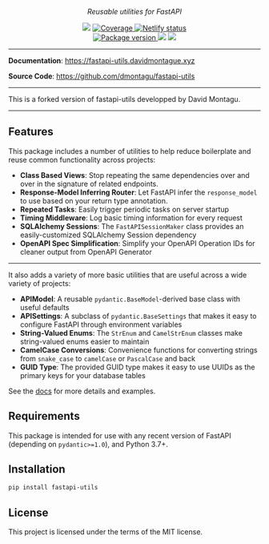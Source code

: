 <p align="center">
    <em>Reusable utilities for FastAPI</em>
</p>
<p align="center">
<img src="https://img.shields.io/github/last-commit/augustinio/fastapi-utils-evo.svg">
<!-- <a href="https://github.com/augustinio/fastapi-utils-evo" target="_blank">
    <img src="https://github.com/augustinio/fastapi-utils-evo/workflows/build/badge.svg" alt="Build">
</a> -->
<a href="https://codecov.io/gh/dmontagu/fastapi-utils" target="_blank">
    <img src="https://codecov.io/gh/dmontagu/fastapi-utils/branch/master/graph/badge.svg" alt="Coverage">
</a>
<a href="https://app.netlify.com/sites/trusting-archimedes-72b369/deploys">
    <img src="https://img.shields.io/netlify/28b2a077-65b1-4d6c-9dba-13aaf6059877" alt="Netlify status">
</a>
<br />
<a href="https://pypi.org/project/fastapi-utils-evo" target="_blank">
    <img src="https://badge.fury.io/py/fastapi-utils-evo.svg" alt="Package version">
</a>
    <img src="https://img.shields.io/pypi/pyversions/fastapi-utils-evo.svg">
    <img src="https://img.shields.io/github/license/augustinio/fastapi-utils-evo.svg">
</p>

---

**Documentation**: <a href="https://fastapi-utils.davidmontague.xyz" target="_blank">https://fastapi-utils.davidmontague.xyz</a>

**Source Code**: <a href="https://github.com/dmontagu/fastapi-utils" target="_blank">https://github.com/dmontagu/fastapi-utils</a>

---

This is a forked version of fastapi-utils developped by David Montagu.

---

## Features

This package includes a number of utilities to help reduce boilerplate and reuse common functionality across projects:

- **Class Based Views**: Stop repeating the same dependencies over and over in the signature of related endpoints.
- **Response-Model Inferring Router**: Let FastAPI infer the `response_model` to use based on your return type annotation.
- **Repeated Tasks**: Easily trigger periodic tasks on server startup
- **Timing Middleware**: Log basic timing information for every request
- **SQLAlchemy Sessions**: The `FastAPISessionMaker` class provides an easily-customized SQLAlchemy Session dependency
- **OpenAPI Spec Simplification**: Simplify your OpenAPI Operation IDs for cleaner output from OpenAPI Generator

---

It also adds a variety of more basic utilities that are useful across a wide variety of projects:

- **APIModel**: A reusable `pydantic.BaseModel`-derived base class with useful defaults
- **APISettings**: A subclass of `pydantic.BaseSettings` that makes it easy to configure FastAPI through environment variables
- **String-Valued Enums**: The `StrEnum` and `CamelStrEnum` classes make string-valued enums easier to maintain
- **CamelCase Conversions**: Convenience functions for converting strings from `snake_case` to `camelCase` or `PascalCase` and back
- **GUID Type**: The provided GUID type makes it easy to use UUIDs as the primary keys for your database tables

See the [docs](https://fastapi-utils.davidmontague.xyz/) for more details and examples.

## Requirements

This package is intended for use with any recent version of FastAPI (depending on `pydantic>=1.0`), and Python 3.7+.

## Installation

```bash
pip install fastapi-utils
```

## License

This project is licensed under the terms of the MIT license.
